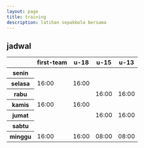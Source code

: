 ```yaml
---
layout: page
title: training
description: latihan sepakbola bersama
---
```


## jadwal
<table class="table table-dark table-striped table-bordered">
  <thead>
    <tr class="text-capitalize">
      <th scope="col"></th>
      <th scope="col">first-team</th>
      <th scope="col">u-18</th>
      <th scope="col">u-15</th>
      <th scope="col">u-13</th>
    </tr>
  </thead>
  <tbody class="table-group-divider">
    <tr>
      <th scope="row" class="text-center text-capitalize">senin</th>
      <td></td>
      <td></td>
      <td></td>
      <td></td>
    </tr>
    <tr>
      <th scope="row" class="text-center text-capitalize">selasa</th>
      <td>16:00</td>
      <td>16:00</td>
      <td></td>
      <td></td>
    </tr>
    <tr>
      <th scope="row" class="text-center text-capitalize">rabu</th>
      <td></td>
      <td></td>
      <td>16:00</td>
      <td>16:00</td>
    </tr>
    <tr>
      <th scope="row" class="text-center text-capitalize">kamis</th>
      <td>16:00</td>
      <td>16:00</td>
      <td></td>
      <td></td>
    </tr>
    <tr>
      <th scope="row" class="text-center text-capitalize">jumat</th>
      <td></td>
      <td></td>
      <td>16:00</td>
      <td>16:00</td>
    </tr>
    <tr>
      <th scope="row" class="text-center text-capitalize">sabtu</th>
      <td></td>
      <td></td>
      <td></td>
      <td></td>
    </tr>
    <tr>
      <th scope="row" class="text-center text-capitalize">minggu</th>
      <td>16:00</td>
      <td>16:00</td>
      <td>08:00</td>
      <td>08:00</td>
    </tr>
  </tbody>
</table>
